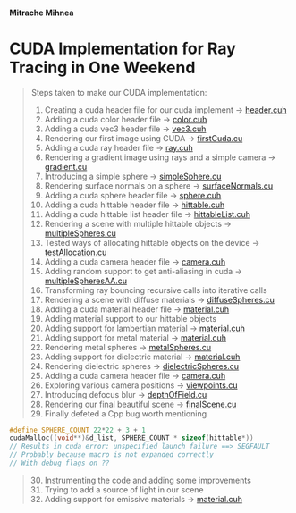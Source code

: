 #### Mitrache Mihnea

# CUDA Implementation for Ray Tracing in One Weekend

> Steps taken to make our CUDA implementation:
> 1. Creating a cuda header file for our cuda implement -> [header.cuh](header.cuh)
> 2. Adding a cuda color header file -> [color.cuh](color.cuh)
> 3. Adding a cuda vec3 header file -> [vec3.cuh](vec3.cuh)
> 4. Rendering our first image using CUDA -> [firstCuda.cu](firstCuda.cu)
> 5. Adding a cuda ray header file -> [ray.cuh](ray.cuh)
> 6. Rendering a gradient image using rays and a simple camera -> [gradient.cu](gradient.cu)
> 7. Introducing a simple sphere -> [simpleSphere.cu](simpleSphere.cu)
> 8. Rendering surface normals on a sphere -> [surfaceNormals.cu](surfaceNormals.cu)
> 9. Adding a cuda sphere header file -> [sphere.cuh](sphere.cuh)
> 10. Adding a cuda hittable header file -> [hittable.cuh](hittable.cuh)
> 11. Adding a cuda hittable list header file -> [hittableList.cuh](hittableList.cuh)
> 12. Rendering a scene with multiple hittable objects -> [multipleSpheres.cu](multipleSpheres.cu)
> 13. Tested ways of allocating hittable objects on the device -> [testAllocation.cu](testAllocation.cu)
> 14. Adding a cuda camera header file -> [camera.cuh](camera.cuh)
> 15. Adding random support to get anti-aliasing in cuda -> [multipleSpheresAA.cu](multipleSpheresAA.cu)
> 16. Transforming ray bouncing recursive calls into iterative calls
> 17. Rendering a scene with diffuse materials -> [diffuseSpheres.cu](diffuseSpheres.cu)
> 18. Adding a cuda material header file -> [material.cuh](material.cuh)
> 19. Adding material support to our hittable objects
> 20. Adding support for lambertian material -> [material.cuh](material.cuh)
> 21. Adding support for metal material -> [material.cuh](material.cuh)
> 22. Rendering metal spheres -> [metalSpheres.cu](metalSpheres.cu)
> 23. Adding support for dielectric material -> [material.cuh](material.cuh)
> 24. Rendering dielectric spheres -> [dielectricSpheres.cu](dielectricSpheres.cu)
> 25. Adding a cuda camera header file -> [camera.cuh](camera.cuh)
> 26. Exploring various camera positions -> [viewpoints.cu](viewpoints.cu)
> 27. Introducing defocus blur -> [depthOfField.cu](depthOfField.cu)
> 28. Rendering our final beautiful scene -> [finalScene.cu](finalScene.cu)
> 29. Finally defeted a Cpp bug worth mentioning
```Cpp
#define SPHERE_COUNT 22*22 + 3 + 1
cudaMalloc((void**)&d_list, SPHERE_COUNT * sizeof(hittable*))
// Results in cuda error: unspecified launch failure ==> SEGFAULT
// Probably because macro is not expanded correctly
// With debug flags on ??
```
> 30. Instrumenting the code and adding some improvements
> 31. Trying to add a source of light in our scene
> 32. Adding support for emissive materials -> [material.cuh](material.cuh)

